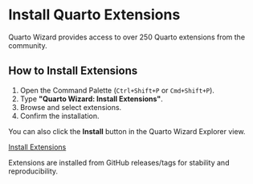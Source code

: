 # Install Quarto Extensions

Quarto Wizard provides access to over 250 Quarto extensions from the community.

## How to Install Extensions

1. Open the Command Palette (`Ctrl+Shift+P` or `Cmd+Shift+P`).
2. Type **"Quarto Wizard: Install Extensions"**.
3. Browse and select extensions.
4. Confirm the installation.

You can also click the **Install** button in the Quarto Wizard Explorer view.

[Install Extensions](command:quartoWizard.installExtension)

Extensions are installed from GitHub releases/tags for stability and reproducibility.
